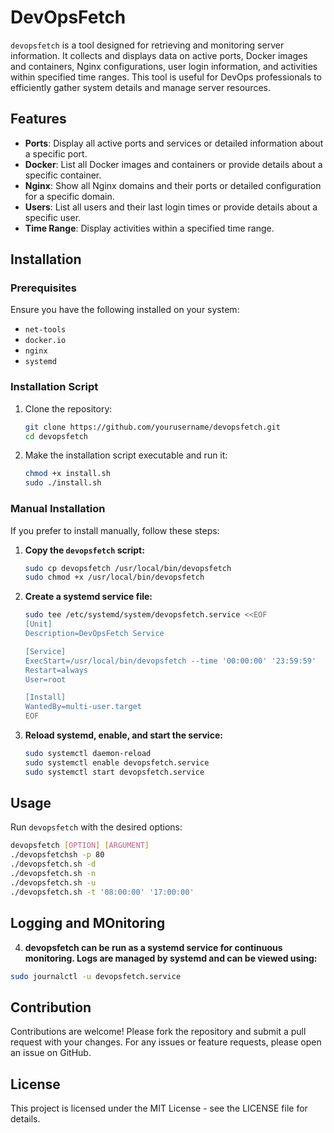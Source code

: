 # DevOpsFetch

`devopsfetch` is a tool designed for retrieving and monitoring server information. It collects and displays data on active ports, Docker images and containers, Nginx configurations, user login information, and activities within specified time ranges. This tool is useful for DevOps professionals to efficiently gather system details and manage server resources.

## Features

- **Ports**: Display all active ports and services or detailed information about a specific port.
- **Docker**: List all Docker images and containers or provide details about a specific container.
- **Nginx**: Show all Nginx domains and their ports or detailed configuration for a specific domain.
- **Users**: List all users and their last login times or provide details about a specific user.
- **Time Range**: Display activities within a specified time range.

## Installation

### Prerequisites

Ensure you have the following installed on your system:
- `net-tools`
- `docker.io`
- `nginx`
- `systemd`

### Installation Script

1. Clone the repository:
    ```bash
    git clone https://github.com/yourusername/devopsfetch.git
    cd devopsfetch
    ```

2. Make the installation script executable and run it:
    ```bash
    chmod +x install.sh
    sudo ./install.sh
    ```

### Manual Installation

If you prefer to install manually, follow these steps:

1. **Copy the `devopsfetch` script:**
    ```bash
    sudo cp devopsfetch /usr/local/bin/devopsfetch
    sudo chmod +x /usr/local/bin/devopsfetch
    ```

2. **Create a systemd service file:**
    ```bash
    sudo tee /etc/systemd/system/devopsfetch.service <<EOF
    [Unit]
    Description=DevOpsFetch Service

    [Service]
    ExecStart=/usr/local/bin/devopsfetch --time '00:00:00' '23:59:59'
    Restart=always
    User=root

    [Install]
    WantedBy=multi-user.target
    EOF
    ```

3. **Reload systemd, enable, and start the service:**
    ```bash
    sudo systemctl daemon-reload
    sudo systemctl enable devopsfetch.service
    sudo systemctl start devopsfetch.service
    ```

## Usage

Run `devopsfetch` with the desired options:

```bash
devopsfetch [OPTION] [ARGUMENT]
./devopsfetchsh -p 80
./devopsfetch.sh -d
./devopsfetch.sh -n
./devopsfetch.sh -u
./devopsfetch.sh -t '08:00:00' '17:00:00'
```

## Logging and MOnitoring

4. **devopsfetch can be run as a systemd service for continuous monitoring. Logs are managed by systemd and can be viewed using:**

```bash
sudo journalctl -u devopsfetch.service
```
## Contribution

Contributions are welcome! Please fork the repository and submit a pull request with your changes. For any issues or feature requests, please open an issue on GitHub.

## License

This project is licensed under the MIT License - see the LICENSE file for details.

